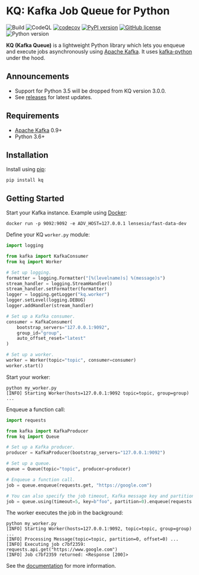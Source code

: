 # KQ: Kafka Job Queue for Python

![Build](https://github.com/joowani/kq/workflows/Build/badge.svg)
![CodeQL](https://github.com/joowani/kq/workflows/CodeQL/badge.svg)
[![codecov](https://codecov.io/gh/joowani/kq/branch/main/graph/badge.svg?token=ha9Xg7eULv)](https://codecov.io/gh/joowani/kq)
[![PyPI version](https://badge.fury.io/py/kq.svg)](https://badge.fury.io/py/kq)
[![GitHub license](https://img.shields.io/github/license/joowani/kq?color=brightgreen)](https://github.com/joowani/kq/blob/main/LICENSE)
![Python version](https://img.shields.io/badge/python-3.6%2B-blue)

**KQ (Kafka Queue)** is a lightweight Python library which lets you enqueue and
execute jobs asynchronously using [Apache Kafka](https://kafka.apache.org/). It uses
[kafka-python](https://github.com/dpkp/kafka-python) under the hood.

## Announcements

* Support for Python 3.5 will be dropped from KQ version 3.0.0.
* See [releases](https://github.com/joowani/kq/releases) for latest updates.

## Requirements

* [Apache Kafka](https://kafka.apache.org) 0.9+
* Python 3.6+

## Installation

Install using [pip](https://pip.pypa.io):

```shell
pip install kq
```

## Getting Started

Start your Kafka instance. 
Example using [Docker](https://github.com/lensesio/fast-data-dev):

```shell
docker run -p 9092:9092 -e ADV_HOST=127.0.0.1 lensesio/fast-data-dev
```

Define your KQ ``worker.py`` module:

```python
import logging

from kafka import KafkaConsumer
from kq import Worker

# Set up logging.
formatter = logging.Formatter("[%(levelname)s] %(message)s")
stream_handler = logging.StreamHandler()
stream_handler.setFormatter(formatter)
logger = logging.getLogger("kq.worker")
logger.setLevel(logging.DEBUG)
logger.addHandler(stream_handler)

# Set up a Kafka consumer.
consumer = KafkaConsumer(
    bootstrap_servers="127.0.0.1:9092",
    group_id="group",
    auto_offset_reset="latest"
)

# Set up a worker.
worker = Worker(topic="topic", consumer=consumer)
worker.start()
```

Start your worker:

```shell
python my_worker.py
[INFO] Starting Worker(hosts=127.0.0.1:9092 topic=topic, group=group) ...
```

Enqueue a function call:

```python
import requests

from kafka import KafkaProducer
from kq import Queue

# Set up a Kafka producer.
producer = KafkaProducer(bootstrap_servers="127.0.0.1:9092")

# Set up a queue.
queue = Queue(topic="topic", producer=producer)

# Enqueue a function call.
job = queue.enqueue(requests.get, "https://google.com")

# You can also specify the job timeout, Kafka message key and partition.
job = queue.using(timeout=5, key=b"foo", partition=0).enqueue(requests.get, "https://google.com")
```

The worker executes the job in the background:

```shell
python my_worker.py
[INFO] Starting Worker(hosts=127.0.0.1:9092, topic=topic, group=group) ...
[INFO] Processing Message(topic=topic, partition=0, offset=0) ...
[INFO] Executing job c7bf2359: requests.api.get("https://www.google.com")
[INFO] Job c7bf2359 returned: <Response [200]>
```

See the [documentation](https://kq.readthedocs.io) for more information.
